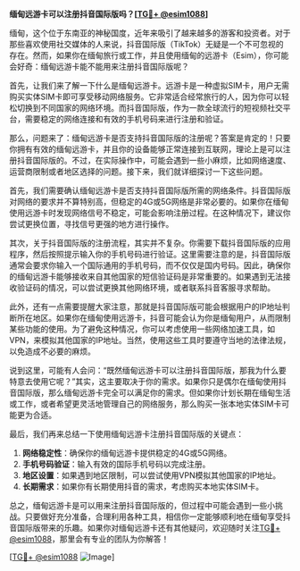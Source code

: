 **缅甸远游卡可以注册抖音国际版吗？[[TG💪+ @esim1088](https://t.me/s/esim1088)]**

缅甸，这个位于东南亚的神秘国度，近年来吸引了越来越多的游客和投资者。对于那些喜欢使用社交媒体的人来说，抖音国际版（TikTok）无疑是一个不可忽视的存在。然而，如果你在缅甸旅行或工作，并且使用缅甸的远游卡（Esim），你可能会好奇：缅甸远游卡能不能用来注册抖音国际版呢？

首先，让我们来了解一下什么是缅甸远游卡。远游卡是一种虚拟SIM卡，用户无需购买实体SIM卡即可享受移动网络服务。它非常适合经常旅行的人，因为你可以轻松切换到不同国家的网络环境。而抖音国际版，作为一款全球流行的短视频社交平台，需要稳定的网络连接和有效的手机号码来进行注册和验证。

那么，问题来了：缅甸远游卡是否支持抖音国际版的注册呢？答案是肯定的！只要你拥有有效的缅甸远游卡，并且你的设备能够正常连接到互联网，理论上是可以注册抖音国际版的。不过，在实际操作中，可能会遇到一些小麻烦，比如网络速度、运营商限制或者地区选择的问题。接下来，我们就详细探讨一下这些问题。

首先，我们需要确认缅甸远游卡是否支持抖音国际版所需的网络条件。抖音国际版对网络的要求并不算特别高，但稳定的4G或5G网络是非常必要的。如果你在缅甸使用远游卡时发现网络信号不稳定，可能会影响注册过程。在这种情况下，建议你尝试更换位置，寻找信号更强的地方进行操作。

其次，关于抖音国际版的注册流程，其实并不复杂。你需要下载抖音国际版的应用程序，然后按照提示输入你的手机号码进行验证。这里需要注意的是，抖音国际版通常会要求你输入一个国际通用的手机号码，而不仅仅是国内号码。因此，确保你的缅甸远游卡能够接收来自其他国家的短信验证码是非常重要的。如果遇到无法接收验证码的情况，可以尝试更换其他网络环境，或者联系抖音客服寻求帮助。

此外，还有一点需要提醒大家注意，那就是抖音国际版可能会根据用户的IP地址判断所在地区。如果你在缅甸使用远游卡，抖音可能会认为你是缅甸用户，从而限制某些功能的使用。为了避免这种情况，你可以考虑使用一些网络加速工具，如VPN，来模拟其他国家的IP地址。当然，使用这些工具时要遵守当地的法律法规，以免造成不必要的麻烦。

说到这里，可能有人会问：“既然缅甸远游卡可以注册抖音国际版，那我为什么要特意去使用它呢？”其实，这主要取决于你的需求。如果你只是偶尔在缅甸使用抖音国际版，那么缅甸远游卡完全可以满足你的需求。但如果你计划长期在缅甸生活或工作，或者希望更灵活地管理自己的网络服务，那么购买一张本地实体SIM卡可能更为合适。

最后，我们再来总结一下使用缅甸远游卡注册抖音国际版的关键点：

1. **网络稳定性**：确保你的缅甸远游卡提供稳定的4G或5G网络。
2. **手机号码验证**：输入有效的国际手机号码以完成注册。
3. **地区设置**：如果遇到地区限制，可以尝试使用VPN模拟其他国家的IP地址。
4. **长期需求**：如果你有长期使用抖音的需求，考虑购买本地实体SIM卡。

总之，缅甸远游卡是可以用来注册抖音国际版的，但过程中可能会遇到一些小挑战。只要做好充分准备，合理利用各种工具，相信你一定能够顺利地在缅甸享受抖音国际版带来的乐趣。如果你对缅甸远游卡还有其他疑问，欢迎随时关注[TG💪+ @esim1088](https://t.me/s/esim1088)，那里会有专业的团队为你解答！

[[TG💪+ @esim1088](https://t.me/s/esim1088) ![Image](https://i.postimg.cc/4NQfJmqS/Snipaste-2025-05-13-00-14-12.png)]